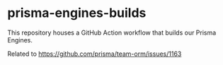 # prisma-engines-builds

This repository houses a GitHub Action workflow that builds our Prisma Engines.

Related to https://github.com/prisma/team-orm/issues/1163
